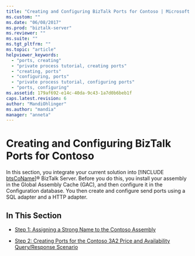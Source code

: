 ```yaml
---
title: "Creating and Configuring BizTalk Ports for Contoso | Microsoft Docs"
ms.custom: ""
ms.date: "06/08/2017"
ms.prod: "biztalk-server"
ms.reviewer: ""
ms.suite: ""
ms.tgt_pltfrm: ""
ms.topic: "article"
helpviewer_keywords: 
  - "ports, creating"
  - "private process tutorial, creating ports"
  - "creating, ports"
  - "configuring, ports"
  - "private process tutorial, configuring ports"
  - "ports, configuring"
ms.assetid: 179af692-e14c-40da-9c43-1a7d0b6beb1f
caps.latest.revision: 6
author: "MandiOhlinger"
ms.author: "mandia"
manager: "anneta"
---
```

# Creating and Configuring BizTalk Ports for Contoso
In this section, you integrate your current solution into [!INCLUDE [btsCoName](../../includes/btsconame-md.md)]® BizTalk Server. Before you do this, you install your assembly in the Global Assembly Cache (GAC), and then configure it in the Configuration database. You then create and configure send ports using a SQL adapter and a HTTP adapter.  
  
## In This Section  
  
-   [Step 1: Assigning a Strong Name to the Contoso Assembly](../../adapters-and-accelerators/accelerator-rosettanet/step-1-assigning-a-strong-name-to-the-contoso-assembly.md)  
  
-   [Step 2: Creating Ports for the Contoso 3A2 Price and Availability Query/Response Scenario](step-2-create-ports-for-contoso-3a2-price-and-availability-query.md)